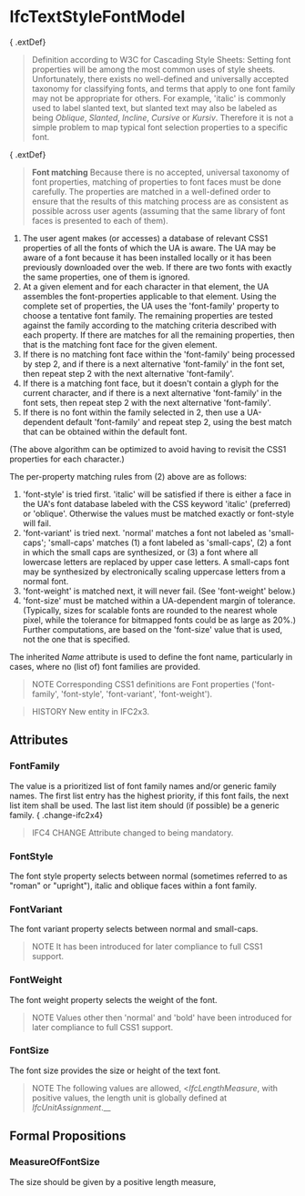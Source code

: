 # IfcTextStyleFontModel

{ .extDef}
<!-- end of short definition -->

> Definition according to W3C for Cascading Style Sheets:
> Setting font properties will be among the most common uses of style sheets. Unfortunately, there exists no well-defined and universally accepted taxonomy for classifying fonts, and terms that apply to one font family may not be appropriate for others. For example, 'italic' is commonly used to label slanted text, but slanted text may also be labeled as being _Oblique_, _Slanted_, _Incline_, _Cursive_ or _Kursiv_. Therefore it is not a simple problem to map typical font selection properties to a specific font.

{ .extDef}
> **Font matching**
> Because there is no accepted, universal taxonomy of font properties, matching of properties to font faces must be done carefully. The properties are matched in a well-defined order to ensure that the results of this matching process are as consistent as possible across user agents (assuming that the same library of font faces is presented to each of them).

1. The user agent makes (or accesses) a database of relevant CSS1 properties of all the fonts of which the UA is aware. The UA may be aware of a font because it has been installed locally or it has been previously downloaded over the web. If there are two fonts with exactly the same properties, one of them is ignored.
2. At a given element and for each character in that element, the UA assembles the font-properties applicable to that element. Using the complete set of properties, the UA uses the 'font-family' property to choose a tentative font family. The remaining properties are tested against the family according to the matching criteria described with each property. If there are matches for all the remaining properties, then that is the matching font face for the given element.
3. If there is no matching font face within the 'font-family' being processed by step 2, and if there is a next alternative 'font-family' in the font set, then repeat step 2 with the next alternative 'font-family'.
4. If there is a matching font face, but it doesn't contain a glyph for the current character, and if there is a next alternative 'font-family' in the font sets, then repeat step 2 with the next alternative 'font-family'.
5. If there is no font within the family selected in 2, then use a UA-dependent default 'font-family' and repeat step 2, using the best match that can be obtained within the default font.

(The above algorithm can be optimized to avoid having to revisit the CSS1 properties for each character.)

The per-property matching rules from (2) above are as follows:

1. 'font-style' is tried first. 'italic' will be satisfied if there is either a face in the UA's font database labeled with the CSS keyword 'italic' (preferred) or 'oblique'. Otherwise the values must be matched exactly or font-style will fail.
2. 'font-variant' is tried next. 'normal' matches a font not labeled as 'small-caps'; 'small-caps' matches (1) a font labeled as 'small-caps', (2) a font in which the small caps are synthesized, or (3) a font where all lowercase letters are replaced by upper case letters. A small-caps font may be synthesized by electronically scaling uppercase letters from a normal font.
3. 'font-weight' is matched next, it will never fail. (See 'font-weight' below.)
4. 'font-size' must be matched within a UA-dependent margin of tolerance. (Typically, sizes for scalable fonts are rounded to the nearest whole pixel, while the tolerance for bitmapped fonts could be as large as 20%.) Further computations, are based on the 'font-size' value that is used, not the one that is specified.

The inherited _Name_ attribute is used to define the font name, particularly in cases, where no (list of) font families are provided.

> NOTE Corresponding CSS1 definitions are Font properties ('font-family', 'font-style', 'font-variant', 'font-weight').

> HISTORY New entity in IFC2x3.

## Attributes

### FontFamily
The value is a prioritized list of font family names and/or generic family names. The first list entry has the highest priority, if this font fails, the next list item shall be used. The last list item should (if possible) be a generic family.
{ .change-ifc2x4}
> IFC4 CHANGE Attribute changed to being mandatory.

### FontStyle
The font style property selects between normal (sometimes referred to as "roman" or "upright"), italic and oblique faces within a font family.

### FontVariant
The font variant property selects between normal and small-caps.

> NOTE It has been introduced for later compliance to full CSS1 support.

### FontWeight
The font weight property selects the weight of the font.

> NOTE Values other then 'normal' and 'bold' have been introduced for later compliance to full CSS1 support.

### FontSize
The font size provides the size or height of the text font.

> NOTE The following values are allowed, <_IfcLengthMeasure_, with positive values, the length unit is globally defined at _IfcUnitAssignment_.__

## Formal Propositions

### MeasureOfFontSize
The size should be given by a positive length measure,

